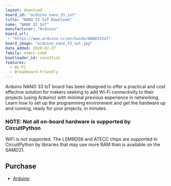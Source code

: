 ```yaml
---
layout: download
board_id: "arduino_nano_33_iot"
title: "NANO 33 IoT Download"
name: "NANO 33 IoT"
manufacturer: "Arduino"
board_url:
 - "https://www.arduino.cc/en/Guide/NANO33IoT"
board_image: "arduino_nano_33_iot.jpg"
date_added: 2020-02-27
family: atmel-samd
bootloader_id: nano33iot
features:
  - Wi-Fi
  - Breadboard-Friendly
---
```


Arduino NANO 33 IoT board has been designed to offer a practical and cost effective solution for makers seeking to add Wi-Fi connectivity to their projects (using Arduino) with minimal previous experience in networking. Learn how to set up the programming environment and get the hardware up and running, ready for your projects, in minutes.

### NOTE: Not all on-board hardware is supported by CircuitPython

WiFi is not supported. The LSM9DS6 and ATECC chips are supported in CircuitPython by libraries that may use more RAM than is available on the SAMD21.

## Purchase
* [Arduino](https://store.arduino.cc/usa/nano-33-iot)

